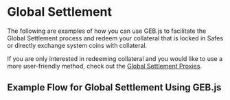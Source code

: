 # Global Settlement

The following are examples of how you can use GEB.js to facilitate the Global Settlement process and redeem your collateral that is locked in Safes or directly exchange system coins with collateral.

If you are only interested in redeeming collateral and you would like to use a more user-friendly method, check out the [Global Settlement Proxies](https://docs.reflexer.finance/geb-js/geb-js-global-settlement-proxies).

## Example Flow for Global Settlement Using GEB.js



